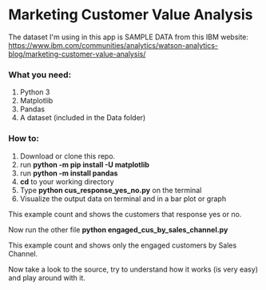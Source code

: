 # Marketing Customer Value Analysis

The dataset I'm using in this app is SAMPLE DATA from this IBM website:
https://www.ibm.com/communities/analytics/watson-analytics-blog/marketing-customer-value-analysis/

### What you need:
1. Python 3
2. Matplotlib
3. Pandas
4. A dataset (included in the Data folder)

### How to:
1. Download or clone this repo.
2. run **python -m pip install -U matplotlib**
3. run **python -m install pandas**
4. **cd** to your working directory
5. Type **python cus_response_yes_no.py** on the terminal
6. Visualize the output data on terminal and in a bar plot or graph

This example count and shows the customers that response yes or no.

Now run the other file **python engaged_cus_by_sales_channel.py**

This example count and shows only the engaged customers by Sales Channel.

Now take a look to the source, try to understand how it works (is very easy) and play around with it.
